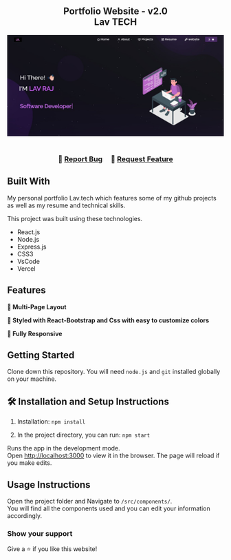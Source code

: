 <h2 align="center">
  Portfolio Website - v2.0<br/>
Lav TECH
</h2>
<div align="center">
  <img alt="Demo" src="./Images/img1.jpg" />
</div>

<br/>



<h3 align="center">
    🔹
    <a href="https://github.com/Lavraj/Portfolio/">Report Bug</a> &nbsp; &nbsp;
    🔹
    <a href="https://github.com/Lavraj/Portfolio/">Request Feature</a>
</h3>


## Built With

My personal portfolio Lav.tech</a> which features some of my github projects as well as my resume and technical skills.<br/>

This project was built using these technologies.

- React.js
- Node.js
- Express.js
- CSS3
- VsCode
- Vercel

## Features

**📖 Multi-Page Layout**

**🎨 Styled with React-Bootstrap and Css with easy to customize colors**

**📱 Fully Responsive**

## Getting Started

Clone down this repository. You will need `node.js` and `git` installed globally on your machine.

## 🛠 Installation and Setup Instructions

1. Installation: `npm install`

2. In the project directory, you can run: `npm start`

Runs the app in the development mode.\
Open [http://localhost:3000](http://localhost:3000) to view it in the browser.
The page will reload if you make edits.

## Usage Instructions

Open the project folder and Navigate to `/src/components/`. <br/>
You will find all the components used and you can edit your information accordingly.

### Show your support

Give a ⭐ if you like this website!


